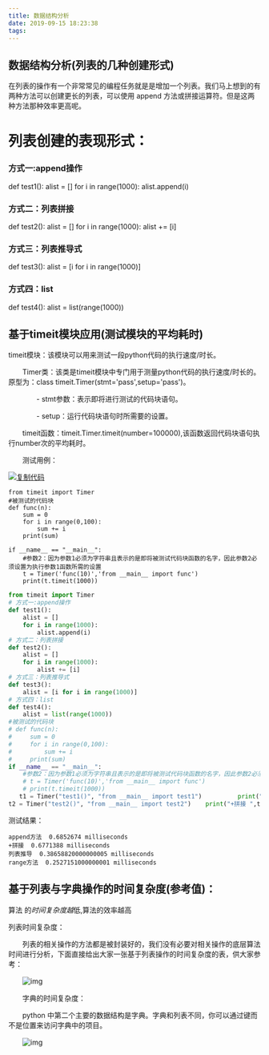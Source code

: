 ```yaml
---
title: 数据结构分析
date: 2019-09-15 18:23:38
tags:
---
```


## 数据结构分析(列表的几种创建形式)

在列表的操作有一个非常常见的编程任务就是是增加一个列表。我们马上想到的有两种方法可以创建更长的列表，可以使用 append 方法或拼接运算符。但是这两种方法那种效率更高呢。

<!--more-->

# 列表创建的表现形式：

### 方式一:append操作
def test1():
    alist = []
    for i in range(1000):
        alist.append(i)
        
### 方式二：列表拼接
def test2():
    alist = []
    for i in range(1000):
        alist += [i]
        
### 方式三：列表推导式
def test3():
    alist = [i for i in range(1000)]
    
### 方式四：list
def test4():
    alist = list(range(1000))

## 基于timeit模块应用(测试模块的平均耗时)

timeit模块：该模块可以用来测试一段python代码的执行速度/时长。

　　Timer类：该类是timeit模块中专门用于测量python代码的执行速度/时长的。原型为：class timeit.Timer(stmt='pass',setup='pass')。

　　　　- stmt参数：表示即将进行测试的代码块语句。

　　　　- setup：运行代码块语句时所需要的设置。

　　timeit函数：timeit.Timer.timeit(number=100000),该函数返回代码块语句执行number次的平均耗时。

　　测试用例：

[![复制代码](https://common.cnblogs.com/images/copycode.gif)](javascript:void(0);)

```
from timeit import Timer
#被测试的代码块
def func(n):
    sum = 0
    for i in range(0,100):
        sum += i
    print(sum)

if __name__ == "__main__":
    #参数2：因为参数1必须为字符串且表示的是即将被测试代码块函数的名字，因此参数2必须设置为执行参数1函数所需的设置
    t = Timer('func(10)','from __main__ import func')
    print(t.timeit(1000))
```

```python
from timeit import Timer
# 方式一:append操作
def test1():    
    alist = []    
    for i in range(1000):        
        alist.append(i)
# 方式二：列表拼接
def test2():    
    alist = []    
    for i in range(1000):        
        alist += [i]
# 方式三：列表推导式
def test3():    
    alist = [i for i in range(1000)]
# 方式四：list
def test4():    
    alist = list(range(1000))
#被测试的代码块
# def func(n):
#     sum = 0
#     for i in range(0,100):
#         sum += i
#     print(sum)
if __name__ == "__main__":    
    #参数2：因为参数1必须为字符串且表示的是即将被测试代码块函数的名字，因此参数2必须设置为执行参数1函数所需的设置    
    # t = Timer('func(10)','from __main__ import func')   
    # print(t.timeit(1000))    
   t1 = Timer("test1()", "from __main__ import test1")          print("append方法 ",t1.timeit(number=10000), "milliseconds")    
t2 = Timer("test2()", "from __main__ import test2")    print("+拼接 ",t2.timeit(number=10000), "milliseconds")    t3 = Timer("test3()", "from __main__ import test3")    print("列表推导 ",t3.timeit(number=10000), "milliseconds")    t4 = Timer("test4()", "from __main__ import test4")    print("range方法 ",t4.timeit(number=10000), "milliseconds")
```

测试结果：

```
append方法  0.6852674 milliseconds
+拼接  0.6771388 milliseconds
列表推导  0.38658820000000005 milliseconds
range方法  0.2527151000000001 milliseconds
```

## 基于列表与字典操作的时间复杂度(参考值)：

算法 的*时间复杂度越*低,算法的效率越高

列表时间复杂度：

　　列表的相关操作的方法都是被封装好的，我们没有必要对相关操作的底层算法时间进行分析，下面直接给出大家一张基于列表操作的时间复杂度的表，供大家参考：

　　![img](https://img2018.cnblogs.com/blog/1489694/201903/1489694-20190313110221757-1064554043.png)

　　字典的时间复杂度：

　　python 中第二个主要的数据结构是字典。字典和列表不同，你可以通过键而不是位置来访问字典中的项目。

　　![img](https://img2018.cnblogs.com/blog/1489694/201903/1489694-20190313110639060-1327532815.png)

